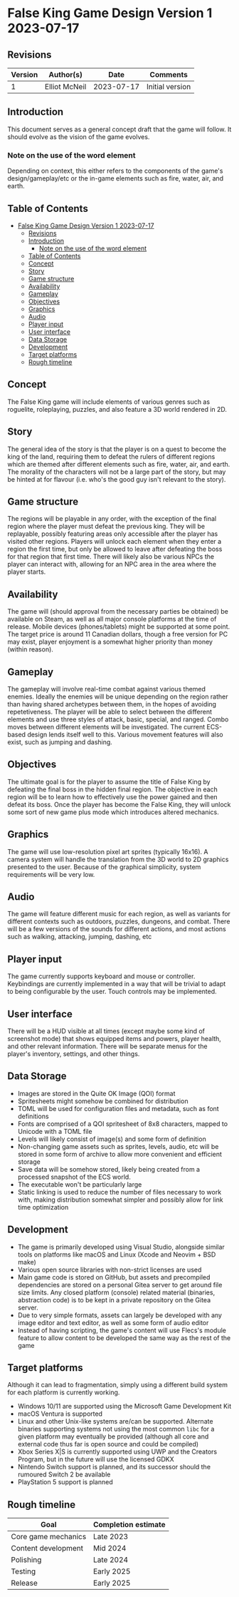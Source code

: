 # False King Game Design Version 1 2023-07-17

## Revisions

| Version | Author(s)     | Date       | Comments        |
|---------|---------------|------------|-----------------|
| 1       | Elliot McNeil | 2023-07-17 | Initial version |

## Introduction

This document serves as a general concept draft that the game will follow. It
should evolve as the vision of the game evolves.

### Note on the use of the word element

Depending on context, this either refers to the components of the game's
design/gameplay/etc or the in-game elements such as fire, water, air, and
earth.

## Table of Contents

- [False King Game Design Version 1 2023-07-17](#false-king-game-design-version-1-2023-07-17)
  - [Revisions](#revisions)
  - [Introduction](#introduction)
    - [Note on the use of the word element](#note-on-the-use-of-the-word-element)
  - [Table of Contents](#table-of-contents)
  - [Concept](#concept)
  - [Story](#story)
  - [Game structure](#game-structure)
  - [Availability](#availability)
  - [Gameplay](#gameplay)
  - [Objectives](#objectives)
  - [Graphics](#graphics)
  - [Audio](#audio)
  - [Player input](#player-input)
  - [User interface](#user-interface)
  - [Data Storage](#data-storage)
  - [Development](#development)
  - [Target platforms](#target-platforms)
  - [Rough timeline](#rough-timeline)

## Concept

The False King game will include elements of various genres such as roguelite,
roleplaying, puzzles, and also feature a 3D world rendered in 2D.

## Story

The general idea of the story is that the player is on a quest to become the
king of the land, requiring them to defeat the rulers of different regions
which are themed after different elements such as fire, water, air, and earth.
The morality of the characters will not be a large part of the story, but may
be hinted at for flavour (i.e. who's the good guy isn't relevant to the story).

## Game structure

The regions will be playable in any order, with the exception of the final
region where the player must defeat the previous king. They will be replayable,
possibly featuring areas only accessible after the player has visited other
regions. Players will unlock each element when they enter a region the first
time, but only be allowed to leave after defeating the boss for that region
that first time. There will likely also be various NPCs the player can interact
with, allowing for an NPC area in the area where the player starts.

## Availability

The game will (should approval from the necessary parties be obtained) be
available on Steam, as well as all major console platforms at the time of
release. Mobile devices (phones/tablets) might be supported at some point. The
target price is around 11 Canadian dollars, though a free version for PC may
exist, player enjoyment is a somewhat higher priority than money (within
reason).

## Gameplay

The gameplay will involve real-time combat against various themed enemies.
Ideally the enemies will be unique depending on the region rather than having
shared archetypes between them, in the hopes of avoiding repetetiveness. The
player will be able to select between the different elements and use three
styles of attack, basic, special, and ranged. Combo moves between different
elements will be investigated. The current ECS-based design lends itself well
to this. Various movement features will also exist, such as jumping and
dashing.

## Objectives

The ultimate goal is for the player to assume the title of False King by
defeating the final boss in the hidden final region. The objective in each
region will be to learn how to effectively use the power gained and then defeat
its boss. Once the player has become the False King, they will unlock some sort
of new game plus mode which introduces altered mechanics.

## Graphics

The game will use low-resolution pixel art sprites (typically 16x16). A camera
system will handle the translation from the 3D world to 2D graphics presented
to the user. Because of the graphical simplicity, system requirements will be
very low.

## Audio

The game will feature different music for each region, as well as variants for
different contexts such as outdoors, puzzles, dungeons, and combat. There will
be a few versions of the sounds for different actions, and most actions such as
walking, attacking, jumping, dashing, etc

## Player input

The game currently supports keyboard and mouse or controller. Keybindings are
currently implemented in a way that will be trivial to adapt to being
configurable by the user. Touch controls may be implemented.

## User interface

There will be a HUD visible at all times (except maybe some kind of screenshot
mode) that shows equipped items and powers, player health, and other relevant
information. There will be separate menus for the player's inventory, settings,
and other things.

## Data Storage

- Images are stored in the Quite OK Image (QOI) format
- Spritesheets might somehow be combined for distribution
- TOML will be used for configuration files and metadata, such as font
  definitions
- Fonts are comprised of a QOI spritesheet of 8x8 characters, mapped to Unicode
  with a TOML file
- Levels will likely consist of image(s) and some form of definition
- Non-changing game assets such as sprites, levels, audio, etc will be stored
  in some form of archive to allow more convenient and efficient storage
- Save data will be somehow stored, likely being created from a processed
  snapshot of the ECS world.
- The executable won't be particularly large
- Static linking is used to reduce the number of files necessary to work with,
  making distribution somewhat simpler and possibly allow for link time
  optimization

## Development

- The game is primarily developed using Visual Studio, alongside similar tools
  on platforms like macOS and Linux (Xcode and Neovim + BSD make)
- Various open source libraries with non-strict licenses are used
- Main game code is stored on GitHub, but assets and precompiled dependencies
  are stored on a personal Gitea server to get around file size limits. Any
  closed platform (console) related material (binaries, abstraction code) is to
  be kept in a private repository on the Gitea server.
- Due to very simple formats, assets can largely be developed with any image
  editor and text editor, as well as some form of audio editor
- Instead of having scripting, the game's content will use Flecs's module
  feature to allow content to be developed the same way as the rest of the game

## Target platforms

Although it can lead to fragmentation, simply using a different build system
for each platform is currently working.

- Windows 10/11 are supported using the Microsoft Game Development Kit
- macOS Ventura is supported
- Linux and other Unix-like systems are/can be supported. Alternate binaries supporting
  systems not using the most common `libc` for a given platform may eventually
  be provided (although all core and external code thus far is open source and
  could be compiled)
- Xbox Series X|S is currently supported using UWP and the Creators Program,
  but in the future will use the licensed GDKX
- Nintendo Switch support is planned, and its successor should the rumoured
  Switch 2 be available
- PlayStation 5 support is planned

## Rough timeline

| Goal                | Completion estimate |
|---------------------|---------------------|
| Core game mechanics | Late 2023           |
| Content development | Mid 2024            |
| Polishing           | Late 2024           |
| Testing             | Early 2025          |
| Release             | Early 2025          |
